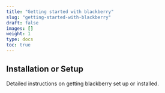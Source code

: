 ```yaml
---
title: "Getting started with blackberry"
slug: "getting-started-with-blackberry"
draft: false
images: []
weight: 1
type: docs
toc: true
---
```


## Installation or Setup
Detailed instructions on getting blackberry set up or installed.

